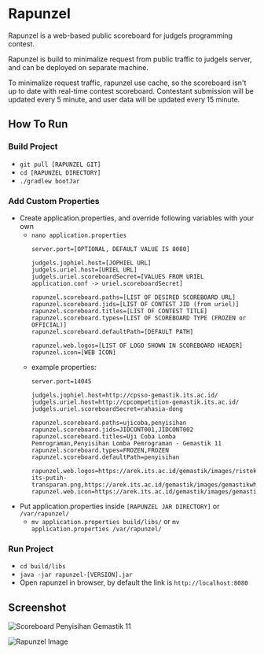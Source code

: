 # Rapunzel
Rapunzel is a web-based public scoreboard for judgels programming contest.

Rapunzel is build to minimalize request from public traffic to judgels server, and can be deployed on separate machine.

To minimalize request traffic, rapunzel use cache, so the scoreboard isn't up to date with real-time contest scoreboard. Contestant submission will be updated every 5 minute, and user data will be updated every 15 minute.

## How To Run
### Build Project
* `git pull [RAPUNZEL GIT]`
* `cd [RAPUNZEL DIRECTORY]`
* `./gradlew bootJar`

### Add Custom Properties
* Create application.properties, and override following variables with your own
  * `nano application.properties`
    ```
    server.port=[OPTIONAL, DEFAULT VALUE IS 8080]
    
    judgels.jophiel.host=[JOPHIEL URL]
    judgels.uriel.host=[URIEL URL]
    judgels.uriel.scoreboardSecret=[VALUES FROM URIEL application.conf -> uriel.scoreboardSecret]
    
    rapunzel.scoreboard.paths=[LIST OF DESIRED SCOREBOARD URL]
    rapunzel.scoreboard.jids=[LIST OF CONTEST JID (from uriel)]
    rapunzel.scoreboard.titles=[LIST OF CONTEST TITLE]
    rapunzel.scoreboard.types=[LIST OF SCOREBOARD TYPE (FROZEN or OFFICIAL)]
    rapunzel.scoreboard.defaultPath=[DEFAULT PATH]
    
    rapunzel.web.logos=[LIST OF LOGO SHOWN IN SCOREBOARD HEADER]
    rapunzel.icon=[WEB ICON]
    ```
  * example properties:
    ```
    server.port=14045
    
    judgels.jophiel.host=http://cpsso-gemastik.its.ac.id/
    judgels.uriel.host=http://cpcompetition-gemastik.its.ac.id/
    judgels.uriel.scoreboardSecret=rahasia-dong

    rapunzel.scoreboard.paths=ujicoba,penyisihan
    rapunzel.scoreboard.jids=JIDCONT001,JIDCONT002
    rapunzel.scoreboard.titles=Uji Coba Lomba Pemrograman,Penyisihan Lomba Pemrograman - Gemastik 11
    rapunzel.scoreboard.types=FROZEN,FROZEN
    rapunzel.scoreboard.defaultPath=penyisihan

    rapunzel.web.logos=https://arek.its.ac.id/gemastik/images/ristekdikti.png,https://arek.its.ac.id/gemastik/images/logo-its-putih-transparan.png,https://arek.its.ac.id/gemastik/images/gemastikwhite@3x.png
    rapunzel.web.icon=https://arek.its.ac.id/gemastik/images/gemastik.png
    ```
* Put application.properties inside `[RAPUNZEL JAR DIRECTORY]` or `/var/rapunzel/`
  * `mv application.properties build/libs/` or `mv application.properties /var/rapunzel/`

### Run Project
* `cd build/libs`
* `java -jar rapunzel-[VERSION].jar`
* Open rapunzel in browser, by default the link is `http://localhost:8080`

## Screenshot
![Scoreboard Penyisihan Gemastik 11](https://image.ibb.co/catfKU/Screenshot-from-2018-10-12-11-48-56.png)

![Rapunzel Image](https://media.giphy.com/media/Ic0krtgPvuLSg/giphy.gif)
